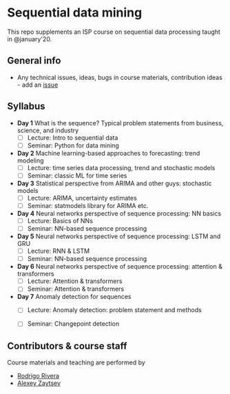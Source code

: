 # 


# Sequential data mining

This repo supplements an ISP course on sequential data processing taught in @january'20.

## General info
* Any technical issues, ideas, bugs in course materials, contribution ideas - add an [issue](https://github.com/likzet/sequential_data_mining/issues)

## Syllabus
- __Day 1__ What is the sequence? Typical problem statements from business, science, and industry
  - [ ] Lecture: Intro to sequential data
  - [ ] Seminar: Python for data mining

- __Day 2__ Machine learning-based approaches to forecasting: trend modeling
  - [ ] Lecture: time series data processing, trend and stochastic models
  - [ ] Seminar: classic ML for time series
  
- __Day 3__ Statistical perspective from ARIMA and other guys: stochastic models
  - [ ] Lecture: ARIMA, uncertainty estimates
  - [ ] Seminar: statmodels library for ARIMA etc.
  
- __Day 4__ Neural networks perspective of sequence processing: NN basics
  - [ ] Lecture: Basics of NNs
  - [ ] Seminar: NN-based sequence processing
  
- __Day 5__ Neural networks perspective of sequence processing: LSTM and GRU
  - [ ] Lecture: RNN & LSTM
  - [ ] Seminar: NN-based sequence processing

- __Day 6__ Neural networks perspective of sequence processing: attention & transformers
  - [ ] Lecture: Attention & transformers
  - [ ] Seminar: Attention & transformers

- __Day 7__ Anomaly detection for sequences
  - [ ] Lecture: Anomaly detection: problem statement and methods
  - [ ] Seminar: Changepoint detection


<!---
## Main sources used
* Knaflic, C.N., 2015. Storytelling with data: A data visualization guide for business professionals. John Wiley & Sons.
* Claus O. Wilke, 2018. [Fundamentals of Data Visualization](https://serialmentor.com/dataviz/index.html)
* Tutorial for [bokeh](https://github.com/bokeh/bokeh-notebooks/tree/master/tutorial)
-->

## Contributors & course staff
Course materials and teaching are performed by
- [Rodrigo Rivera](https://github.com/rodrigorivera)
- [Alexey Zaytsev](https://github.com/likzet/) 
